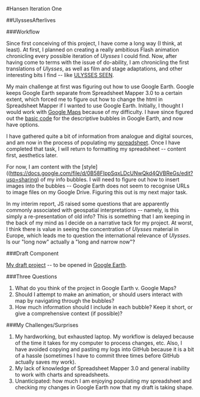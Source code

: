 #Hansen Iteration One

##UlyssesAfterlives

###Workflow

Since first conceiving of this project, I have come a long way (I think, at least). At first, I planned on creating a really ambitious Flash animation chronicling every possible iteration of *Ulysses* I could find. Now, after having come to terms with the issue of do-ability, I am chronicling the first translations of *Ulysses*, as well as film and stage adaptations, and other interesting bits I find -- like [ULYSSES SEEN](http://ulyssesseen.com/).  

My main challenge at first was figuring out how to use Google Earth. Google keeps Google Earth separate from Spreadsheet Mapper 3.0 to a certain extent, which forced me to figure out how to change the html in Spreadsheet Mapper if I wanted to use Google Earth. Initially, I thought I would work with [Google Maps](https://docs.google.com/file/d/0B58FIppSqxLDekpia1RqMXdXbEk/edit?usp=sharing) because of my difficulty. I have since figured out the [basic code](https://docs.google.com/file/d/0B58FIppSqxLDZzg3dlhvR0dWTG8/edit?usp=sharing) for the descriptive bubbles in Google Earth, and now have options.

I have gathered quite a bit of information from analogue and digital sources, and am now in the process of populating my [spreadsheet](https://docs.google.com/file/d/0B58FIppSqxLDV1FLZS13YnR2N0E/edit?usp=sharing). Once I have completed that task, I will return to formatting my spreadsheet -- content first, aesthetics later. 

For now, I am content with the [style]((https://docs.google.com/file/d/0B58FIppSqxLDcUNwQkd4QVBReGs/edit?usp=sharing) of my info bubbles. I will need to figure out how to insert images into the bubbles -- Google Earth does not seem to recognise URLs to image files on my Google Drive. Figuring this out is my next major task.  

In my interim report, JS raised some questions that are apparently commonly associated with geospatial interpretations -- namely, is this simply a re-presentation of old info? This is something that I am keeping in the back of my mind as I decide on a narrative tack for my project. At worst, I think there is value in seeing the concentration of *Ulysses* material in Europe, which leads me to question the international relevance of *Ulysses*. Is our "long now" actually a "long and narrow now"?


###Draft Component

[My draft project](https://docs.google.com/spreadsheet/ccc?key=0Ap8FIppSqxLDdFJZakxSM3ROZzMxU25FNjZuelktU1E&usp=sharing) -- to be opened in [Google Earth](http://www.google.com/earth/index.html).


###Three Questions

1. What do you think of the project in Google Earth v. Google Maps?
2. Should I attempt to make an animation, or should users interact with map by navigating through the bubbles?
3. How much information should I include in each bubble? Keep it short, or give a comprehensive context (if possible)?


###My Challenges/Surprises

1. My hardworking, but exhausted laptop. My workflow is delayed because of the time it takes for my computer to process changes, etc. Also, I have avoided copying and pasting my logs into GitHub because it is a bit of a hassle (sometimes I have to commit three times before GitHub actually saves my work). 
2. My lack of knowledge of Spreadsheet Mapper 3.0 and general inability to work with charts and spreadsheets. 
3. Unanticipated: how much I am enjoying populating my spreadsheet and checking my changes in Google Earth now that my draft is taking shape. 
